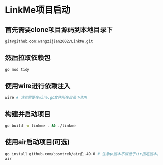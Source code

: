 # LinkMe项目启动
## 首先需要clone项目源码到本地目录下
```bash
git@github.com:wangzijian2002/LinkMe.git
```
## 然后拉取依赖包
```bash
go mod tidy
```
## 使用wire进行依赖注入
```bash
wire # 注意需要在wire.go文件所在目录下使用
```
## 构建并启动项目
```bash
go build -o linkme . && ./linkme
```
## 使用air启动项目(可选)
```bash
go install github.com/cosmtrek/air@1.49.0 # 注意go版本不得低于air指定版本，本项目使用golang版本为1.22
air
```